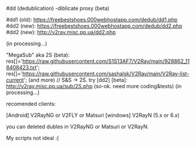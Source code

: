 # 

#dd (dedublication) -diblicate proxy (beta)

#dd1 (old): https://freebestshoes.000webhostapp.com/dedub/dd1.php<br/>
#dd2 (new): https://freebestshoes.000webhostapp.com/dedub/dd2.php<br/>
#dd2 (new): http://v2ray.misc.pp.ua/dd2.php


(in processing...)

"MegaSub" aka 2S (beta):
res[]='https://raw.githubusercontent.com/S1S13AF7/V2Ray/main/928862_118408423.txt';
res[]='https://raw.githubusercontent.com/sashalsk/V2Ray/main/V2Ray-list-current';
(and more) // S&S -> 2S. 
try [dd2] [beta]:
http://v2ray.misc.pp.ua/sub/2S.php
(so-ok. need more coding&tests)
(in processing...)

recomended clients: 

[Android] V2RayNG or V2FLY or Matsuri
[windows] V2RayN (5.x or 6.x)

you can deleted dubles in V2RayNG or Matsuri or V2RayN. 

My scripts not ideal :(
